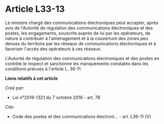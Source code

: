 # Article L33-13

Le ministre chargé des communications électroniques peut accepter, après avis de l'Autorité de régulation des communications
électroniques et des postes, les engagements, souscrits auprès de lui par les opérateurs, de nature à contribuer à
l'aménagement et à la couverture des zones peu denses du territoire par les réseaux de communications électroniques et à
favoriser l'accès des opérateurs à ces réseaux. 

L'Autorité de régulation des communications électroniques et des postes en contrôle le respect et sanctionne les manquements
constatés dans les conditions prévues à l'article L. 36-11.

**Liens relatifs à cet article**

_Créé par_:

  - Loi n°2016-1321 du 7 octobre 2016 - art. 78

_Cite_:

  - Code des postes et des communications électroni... - art. L36-11 (V)
